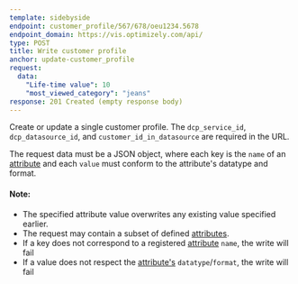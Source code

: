 ```yaml
---
template: sidebyside
endpoint: customer_profile/567/678/oeu1234.5678
endpoint_domain: https://vis.optimizely.com/api/
type: POST
title: Write customer profile
anchor: update-customer_profile
request:
  data:
    "Life-time value": 10
    "most_viewed_category": "jeans"
response: 201 Created (empty response body)
---
```


Create or update a single customer profile.  The `dcp_service_id`, `dcp_datasource_id`, and `customer_id_in_datasource` are required in the URL.

The request data must be a JSON object, where each key is the `name` of an
[attribute](#dcp_attributes) and each `value` must conform to the attribute's datatype and format.

#### Note:
- The specified attribute value overwrites any existing value specified earlier.
- The request may contain a subset of defined [attributes](#dcp_attributes).
- If a key does not correspond to a registered [attribute](#dcp_attributes) `name`, the write
  will fail
- If a value does not respect the [attribute's](#dcp_attributes) `datatype`/`format`, the write
  will fail
